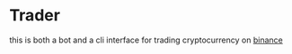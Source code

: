 # Trader
this is both a bot and a cli interface for trading cryptocurrency on [binance](https://binance.com)